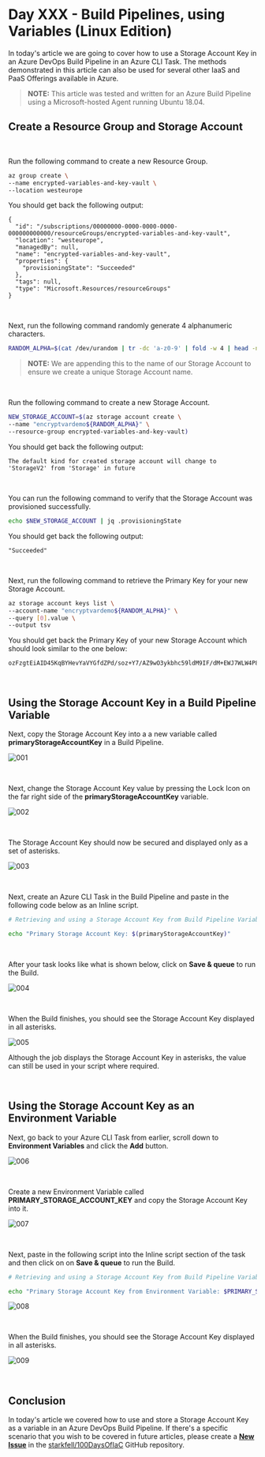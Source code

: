 # Day XXX - Build Pipelines, using Variables (Linux Edition)

In today's article we are going to cover how to use a Storage Account Key in an Azure DevOps Build Pipeline in an Azure CLI Task. The methods demonstrated in this article can also be used for several other IaaS and PaaS Offerings available in Azure.

> **NOTE:** This article was tested and written for an Azure Build Pipeline using a Microsoft-hosted Agent running Ubuntu 18.04.

## Create a Resource Group and Storage Account

<br />

Run the following command to create a new Resource Group.

```bash
az group create \
--name encrypted-variables-and-key-vault \
--location westeurope
```

You should get back the following output:

```console
{
  "id": "/subscriptions/00000000-0000-0000-0000-000000000000/resourceGroups/encrypted-variables-and-key-vault",
  "location": "westeurope",
  "managedBy": null,
  "name": "encrypted-variables-and-key-vault",
  "properties": {
    "provisioningState": "Succeeded"
  },
  "tags": null,
  "type": "Microsoft.Resources/resourceGroups"
}
```

<br />

Next, run the following command randomly generate 4 alphanumeric characters.

```bash
RANDOM_ALPHA=$(cat /dev/urandom | tr -dc 'a-z0-9' | fold -w 4 | head -n 1)
```

> **NOTE:** We are appending this to the name of our Storage Account to ensure we create a unique Storage Account name.

<br />

Run the following command to create a new Storage Account.

```bash
NEW_STORAGE_ACCOUNT=$(az storage account create \
--name "encryptvardemo${RANDOM_ALPHA}" \
--resource-group encrypted-variables-and-key-vault)
```

You should get back the following output:

```console
The default kind for created storage account will change to 'StorageV2' from 'Storage' in future
```

<br />

You can run the following command to verify that the Storage Account was provisioned successfully.

```bash
echo $NEW_STORAGE_ACCOUNT | jq .provisioningState
```

You should get back the following output:

```console
"Succeeded"
```

<br />

Next, run the following command to retrieve the Primary Key for your new Storage Account.

```bash
az storage account keys list \
--account-name "encryptvardemo${RANDOM_ALPHA}" \
--query [0].value \
--output tsv
```

You should get back the Primary Key of your new Storage Account which should look similar to the one below:

```console
ozFzgtEiAID45KqBYHevYaVYGfdZPd/soz+Y7/AZ9wO3ykbhc59ldM9IF/dM+EWJ7WLW4P8+qhsjsgMRSMWqUg==
```

<br />

## Using the Storage Account Key in a Build Pipeline Variable

Next, copy the Storage Account Key into a a new variable called **primaryStorageAccountKey** in a Build Pipeline.

![001](../images/_daydraft1/day.xxx.build.pipes.encrypted.variables.linux.001.png)

<br />

Next, change the Storage Account Key value by pressing the Lock Icon on the far right side of the **primaryStorageAccountKey** variable.

![002](../images/_daydraft1/day.xxx.build.pipes.encrypted.variables.linux.002.png)

<br />

The Storage Account Key should now be secured and displayed only as a set of asterisks.

![003](../images/_daydraft1/day.xxx.build.pipes.encrypted.variables.linux.003.png)

<br />

Next, create an Azure CLI Task in the Build Pipeline and paste in the following code below as an Inline script.

```bash
# Retrieving and using a Storage Account Key from Build Pipeline Variables.

echo "Primary Storage Account Key: $(primaryStorageAccountKey)"
```

<br />

After your task looks like what is shown below, click on **Save & queue** to run the Build.

![004](../images/_daydraft1/day.xxx.build.pipes.encrypted.variables.linux.004.png)

<br />

When the Build finishes, you should see the Storage Account Key displayed in all asterisks.

![005](../images/_daydraft1/day.xxx.build.pipes.encrypted.variables.linux.005.png)

Although the job displays the Storage Account Key in asterisks, the value can still be used in your script where required.

<br />

## Using the Storage Account Key as an Environment Variable

Next, go back to your Azure CLI Task from earlier, scroll down to **Environment Variables** and click the **Add** button.

![006](../images/_daydraft1/day.xxx.build.pipes.encrypted.variables.linux.006.png)

<br />

Create a new Environment Variable called **PRIMARY_STORAGE_ACCOUNT_KEY** and copy the Storage Account Key into it.

![007](../images/_daydraft1/day.xxx.build.pipes.encrypted.variables.linux.007.png)

<br />

Next, paste in the following script into the Inline script section of the task and then click on on **Save & queue** to run the Build.

```bash
# Retrieving and using a Storage Account Key from Build Pipeline Variables.

echo "Primary Storage Account Key from Environment Variable: $PRIMARY_STORAGE_ACCOUNT_KEY"
```

![008](../images/_daydraft1/day.xxx.build.pipes.encrypted.variables.linux.008.png)

<br />

When the Build finishes, you should see the Storage Account Key displayed in all asterisks.

![009](../images/_daydraft1/day.xxx.build.pipes.encrypted.variables.linux.009.png)

<br />

## Conclusion

In today's article we covered how to use and store a Storage Account Key as a variable in an Azure DevOps Build Pipeline. If there's a specific scenario that you wish to be covered in future articles, please create a **[New Issue](https://github.com/starkfell/100DaysOfIaC/issues)** in the [starkfell/100DaysOfIaC](https://github.com/starkfell/100DaysOfIaC/) GitHub repository.
